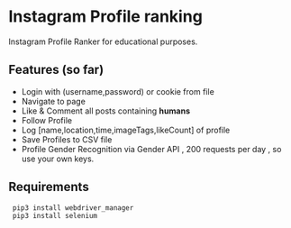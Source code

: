 # Instagram Profile ranking
Instagram Profile Ranker for educational purposes.

## Features (so far)
* Login with (username,password) or cookie from file 
* Navigate to page
* Like & Comment all posts containing **humans**
* Follow Profile
* Log [name,location,time,imageTags,likeCount] of profile
* Save Profiles to CSV file
* Profile Gender Recognition via Gender API , 200 requests per day , so use your own keys.

## Requirements

``` 
 pip3 install webdriver_manager  
 pip3 install selenium   
 ```
